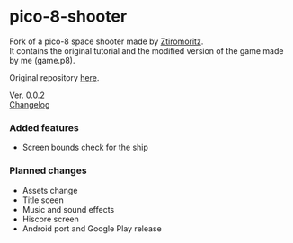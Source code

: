 # pico-8-shooter
Fork of a pico-8 space shooter made by [Ztiromoritz](https://github.com/ztiromoritz).  
It contains the original tutorial and the modified version of the game made by me (game.p8).

Original repository [here](https://github.com/ztiromoritz/pico-8-shooter).

Ver. 0.0.2  
[Changelog](https://github.com/Calistex/pico-8-shooter/blob/master/changelog.md)

### Added features
- Screen bounds check for the ship

### Planned changes
- Assets change
- Title sceen
- Music and sound effects
- Hiscore screen
- Android port and Google Play release
